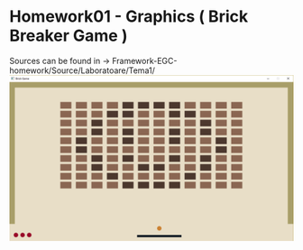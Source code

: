 # Homework01 - Graphics ( Brick Breaker Game ) 
Sources can be found in -> Framework-EGC-homework/Source/Laboratoare/Tema1/
![Screenshot](screenshots/Brick_Breaker1.png?raw=true "Screenshot 1")
